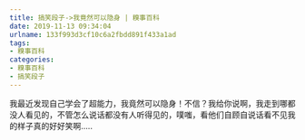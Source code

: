 ```yaml
---
title: 搞笑段子->我竟然可以隐身 | 糗事百科
date: 2019-11-13 09:34:04
urlname: 133f993d3cf10c6a2fbdd891f433a1ad
tags: 
- 糗事百科
categories:
- 糗事百科
- 搞笑段子
---
```

我最近发现自己学会了超能力，我竟然可以隐身！不信？我给你说啊，我走到哪都没人看见的，不管怎么说话都没有人听得见的，噗嗤，看他们自顾自说话看不见我的样子真的好好笑啊.....


